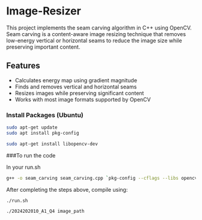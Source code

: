 # Image-Resizer


This project implements the seam carving algorithm in C++ using OpenCV. Seam carving is a content-aware image resizing technique that removes low-energy vertical or horizontal seams to reduce the image size while preserving important content.

## Features

- Calculates energy map using gradient magnitude
- Finds and removes vertical and horizontal seams
- Resizes images while preserving significant content
- Works with most image formats supported by OpenCV

### Install Packages (Ubuntu)

```bash
sudo apt-get update
sudo apt install pkg-config
```
```bash
sudo apt-get install libopencv-dev
```

###To run the code

In your run.sh

```bash
g++ -o seam_carving seam_carving.cpp `pkg-config --cflags --libs opencv4`
```
After completing the steps above, compile using:

```bash
./run.sh
```
```bash
./2024202010_A1_Q4 image_path
```
